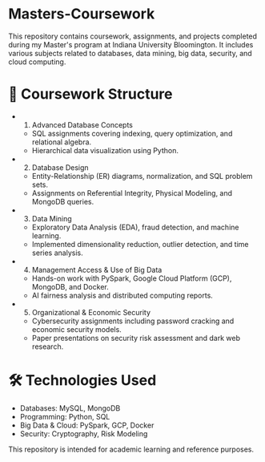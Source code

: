 # Masters-Coursework

This repository contains coursework, assignments, and projects completed during my Master's program at Indiana University Bloomington. It includes various subjects related to databases, data mining, big data, security, and cloud computing.

# 📂 Coursework Structure
- 1. Advanced Database Concepts 
  - SQL assignments covering indexing, query optimization, and relational algebra.
  - Hierarchical data visualization using Python.
- 2. Database Design 
  - Entity-Relationship (ER) diagrams, normalization, and SQL problem sets.
  - Assignments on Referential Integrity, Physical Modeling, and MongoDB queries.
- 3. Data Mining 
  - Exploratory Data Analysis (EDA), fraud detection, and machine learning.
  - Implemented dimensionality reduction, outlier detection, and time series analysis.
- 4. Management Access & Use of Big Data 
  - Hands-on work with PySpark, Google Cloud Platform (GCP), MongoDB, and Docker.
  - AI fairness analysis and distributed computing reports.
- 5. Organizational & Economic Security 
  - Cybersecurity assignments including password cracking and economic security models.
  - Paper presentations on security risk assessment and dark web research.

# 🛠 Technologies Used
- Databases: MySQL, MongoDB
- Programming: Python, SQL
- Big Data & Cloud: PySpark, GCP, Docker
- Security: Cryptography, Risk Modeling

This repository is intended for academic learning and reference purposes. 

